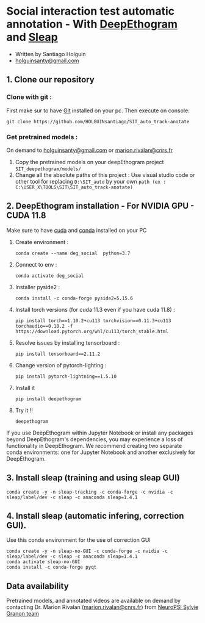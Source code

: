 # Social interaction test automatic annotation - With [DeepEthogram](https://github.com/jbohnslav/deepethogram) and [Sleap](https://sleap.ai/develop/index.html)

- Written by Santiago Holguin 
- [holguinsanty@gmail.com](mailto:holguinsanty@gmail.com)

## 1. Clone our repository
### Clone with git :
First make sur to have [Git](https://git-scm.com/downloads) installed on your pc. Then execute on console: 

`git clone https://github.com/HOLGUINsantiago/SIT_auto_track-anotate `

### Get pretrained models :

On demand to [holguinsanty@gmail.com](mailto:holguinsanty@gmail.com) or  [marion.rivalan@cnrs.fr](mailto:marion.rivalan@cnrs.fr)

1. Copy the pretrained models on your deepEthogram project `SIT_deepethogram/models/`
2. Change all the absolute paths of this project : Use visual studio code or other tool for replacing `D:\SIT_auto` by your own `path (ex : C:\USER_X\TOOLS\SIT\SIT_auto_track-anotate)`

## 2. DeepEthogram installation - For NVIDIA GPU - CUDA 11.8
Make sure to have [cuda](https://developer.nvidia.com/cuda-11-8-0-download-archive) and [conda](https://www.anaconda.com/docs/getting-started/miniconda/install#windows-powershell) installed on your PC
1. Create environment : 
    
    `conda create --name deg_social  python=3.7`
    
2. Connect to env : 
    
     `conda activate deg_social`
    
3. Installer pyside2 : 
    
    `conda install -c conda-forge pyside2=5.15.6`
    
4. Install torch versions (for cuda 11.3 even if you have cuda 11.8) : 
    
    `pip install torch==1.10.2+cu113 torchvision==0.11.3+cu113 torchaudio==0.10.2 -f https://download.pytorch.org/whl/cu113/torch_stable.html`
    
5. Resolve issues by installing tensorboard : 
    
    `pip install tensorboard==2.11.2`
    
6. Change version of pytorch-lighting :
    
    `pip install pytorch-lightning==1.5.10`
    
7. Install it 
    
    `pip install deepethogram`
    
8. Try it !!
    
    `deepethogram`

If you use DeepEthogram within Jupyter Notebook or install any packages beyond DeepEthogram's dependencies, you may experience a loss of functionality in DeepEthogram.
We recommend creating two separate conda environments: one for Jupyter Notebook and another exclusively for DeepEthogram.

## 3. Install sleap (training and using sleap GUI)
```{bash}
conda create -y -n sleap-tracking -c conda-forge -c nvidia -c sleap/label/dev -c sleap -c anaconda sleap=1.4.1
```

## 4. Install sleap (automatic infering, correction GUI).
Use this conda environment for the use of correction GUI
```{bash}
conda create -y -n sleap-no-GUI -c conda-forge -c nvidia -c sleap/label/dev -c sleap -c anaconda sleap=1.4.1
conda activate sleap-no-GUI
conda install -c conda-forge pyqt
```

## Data availability
Pretrained models, and annotated videos are available on demand by contacting Dr. Marion Rivalan ([marion.rivalan@cnrs.fr](mailto:marion.rivalan@cnrs.fr)) from [NeuroPSI Sylvie Granon team](https://neuropsi.cnrs.fr/departements/cnn/equipe-sylvie-granon/)
